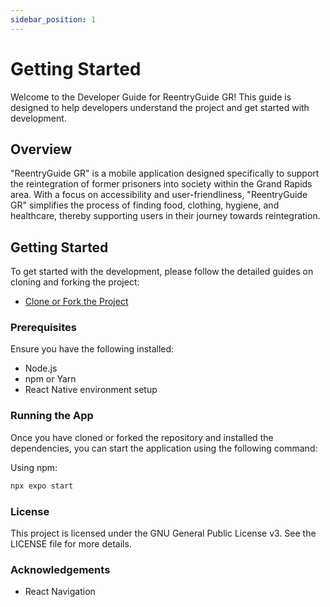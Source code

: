 ```yaml
---
sidebar_position: 1
---
```


# Getting Started

Welcome to the Developer Guide for ReentryGuide GR! This guide is designed to help developers understand the project and get started with development.

## Overview

"ReentryGuide GR" is a mobile application designed specifically to support the reintegration of former prisoners into society within the Grand Rapids area. With a focus on accessibility and user-friendliness, "ReentryGuide GR" simplifies the process of finding food, clothing, hygiene, and healthcare, thereby supporting users in their journey towards reintegration.

## Getting Started

To get started with the development, please follow the detailed guides on cloning and forking the project:

- [Clone or Fork the Project](./clone-or-fork-the-project.md)

### Prerequisites

Ensure you have the following installed:

- Node.js
- npm or Yarn
- React Native environment setup

### Running the App

Once you have cloned or forked the repository and installed the dependencies, you can start the application using the following command:

Using npm:
```sh
npx expo start
```

### License
This project is licensed under the GNU General Public License v3. See the LICENSE file for more details.

### Acknowledgements

- React Navigation
